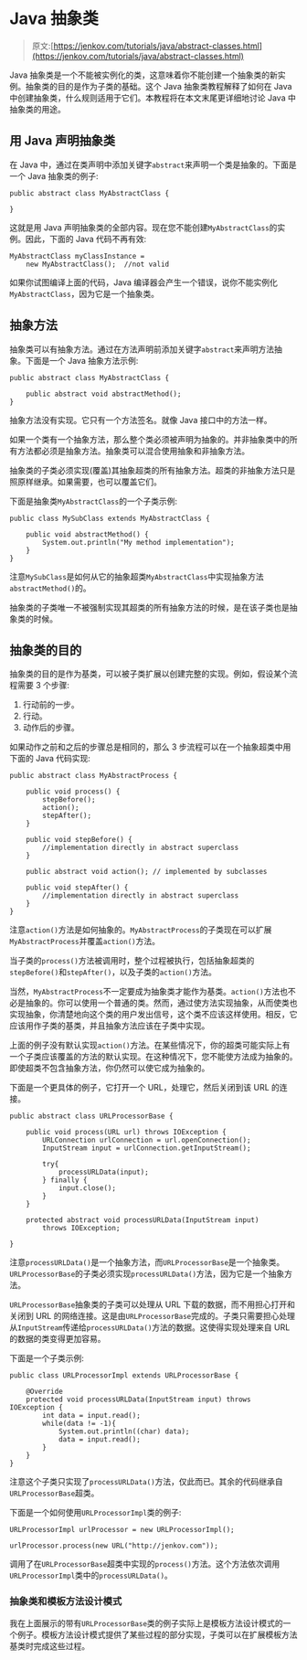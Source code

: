 # Java 抽象类

> 原文:[https://jenkov.com/tutorials/java/abstract-classes.html](https://jenkov.com/tutorials/java/abstract-classes.html)

Java 抽象类是一个不能被实例化的类，这意味着你不能创建一个抽象类的新实例。抽象类的目的是作为子类的基础。这个 Java 抽象类教程解释了如何在 Java 中创建抽象类，什么规则适用于它们。本教程将在本文末尾更详细地讨论 Java 中抽象类的用途。

## 用 Java 声明抽象类

在 Java 中，通过在类声明中添加关键字`abstract`来声明一个类是抽象的。下面是一个 Java 抽象类的例子:

```
public abstract class MyAbstractClass {

}

```

这就是用 Java 声明抽象类的全部内容。现在您不能创建`MyAbstractClass`的实例。因此，下面的 Java 代码不再有效:

```
MyAbstractClass myClassInstance = 
    new MyAbstractClass();  //not valid

```

如果你试图编译上面的代码，Java 编译器会产生一个错误，说你不能实例化`MyAbstractClass`，因为它是一个抽象类。

## 抽象方法

抽象类可以有抽象方法。通过在方法声明前添加关键字`abstract`来声明方法抽象。下面是一个 Java 抽象方法示例:

```
public abstract class MyAbstractClass {

    public abstract void abstractMethod();
}

```

抽象方法没有实现。它只有一个方法签名。就像 Java 接口中的方法一样。

如果一个类有一个抽象方法，那么整个类必须被声明为抽象的。并非抽象类中的所有方法都必须是抽象方法。抽象类可以混合使用抽象和非抽象方法。

抽象类的子类必须实现(覆盖)其抽象超类的所有抽象方法。超类的非抽象方法只是照原样继承。如果需要，也可以覆盖它们。

下面是抽象类`MyAbstractClass`的一个子类示例:

```
public class MySubClass extends MyAbstractClass {

    public void abstractMethod() {
        System.out.println("My method implementation");
    }
}

```

注意`MySubClass`是如何从它的抽象超类`MyAbstractClass`中实现抽象方法`abstractMethod()`的。

抽象类的子类唯一不被强制实现其超类的所有抽象方法的时候，是在该子类也是抽象类的时候。

## 抽象类的目的

抽象类的目的是作为基类，可以被子类扩展以创建完整的实现。例如，假设某个流程需要 3 个步骤:

1.  行动前的一步。
2.  行动。
3.  动作后的步骤。

如果动作之前和之后的步骤总是相同的，那么 3 步流程可以在一个抽象超类中用下面的 Java 代码实现:

```
public abstract class MyAbstractProcess {

    public void process() {
        stepBefore();
        action();
        stepAfter();
    }

    public void stepBefore() {
        //implementation directly in abstract superclass
    }

    public abstract void action(); // implemented by subclasses

    public void stepAfter() {
        //implementation directly in abstract superclass
    }
}

```

注意`action()`方法是如何抽象的。`MyAbstractProcess`的子类现在可以扩展`MyAbstractProcess`并覆盖`action()`方法。

当子类的`process()`方法被调用时，整个过程被执行，包括抽象超类的`stepBefore()`和`stepAfter()`，以及子类的`action()`方法。

当然，`MyAbstractProcess`不一定要成为抽象类才能作为基类。`action()`方法也不必是抽象的。你可以使用一个普通的类。然而，通过使方法实现抽象，从而使类也实现抽象，你清楚地向这个类的用户发出信号，这个类不应该这样使用。相反，它应该用作子类的基类，并且抽象方法应该在子类中实现。

上面的例子没有默认实现`action()`方法。在某些情况下，你的超类可能实际上有一个子类应该覆盖的方法的默认实现。在这种情况下，您不能使方法成为抽象的。即使超类不包含抽象方法，你仍然可以使它成为抽象的。

下面是一个更具体的例子，它打开一个 URL，处理它，然后关闭到该 URL 的连接。

```
public abstract class URLProcessorBase {

    public void process(URL url) throws IOException {
        URLConnection urlConnection = url.openConnection();
        InputStream input = urlConnection.getInputStream();

        try{
            processURLData(input);
        } finally {
            input.close();
        }
    }

    protected abstract void processURLData(InputStream input)
        throws IOException;

}

```

注意`processURLData()`是一个抽象方法，而`URLProcessorBase`是一个抽象类。`URLProcessorBase`的子类必须实现`processURLData()`方法，因为它是一个抽象方法。

`URLProcessorBase`抽象类的子类可以处理从 URL 下载的数据，而不用担心打开和关闭到 URL 的网络连接。这是由`URLProcessorBase`完成的。子类只需要担心处理从`InputStream`传递给`processURLData()`方法的数据。这使得实现处理来自 URL 的数据的类变得更加容易。

下面是一个子类示例:

```
public class URLProcessorImpl extends URLProcessorBase {

    @Override
    protected void processURLData(InputStream input) throws IOException {
        int data = input.read();
        while(data != -1){
            System.out.println((char) data);
            data = input.read();
        }
    }
}

```

注意这个子类只实现了`processURLData()`方法，仅此而已。其余的代码继承自`URLProcessorBase`超类。

下面是一个如何使用`URLProcessorImpl`类的例子:

```
URLProcessorImpl urlProcessor = new URLProcessorImpl();

urlProcessor.process(new URL("http://jenkov.com"));

```

调用了在`URLProcessorBase`超类中实现的`process()`方法。这个方法依次调用`URLProcessorImpl`类中的`processURLData()`。

### 抽象类和模板方法设计模式

我在上面展示的带有`URLProcessorBase`类的例子实际上是模板方法设计模式的一个例子。模板方法设计模式提供了某些过程的部分实现，子类可以在扩展模板方法基类时完成这些过程。